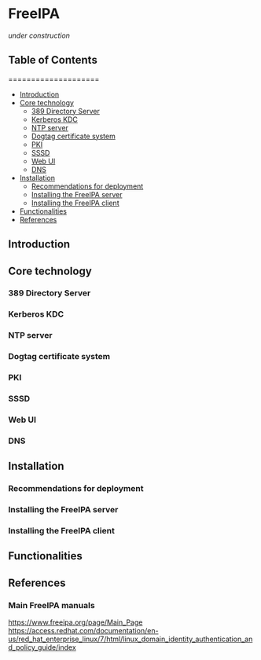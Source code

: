 # FreeIPA

*under construction*

## Table of Contents
====================

* [Introduction](#introduction)
* [Core technology](#core-technology)
  * [389 Directory Server](#389-directory-server)
  * [Kerberos KDC](#kerberos-kdc)
  * [NTP server](#ntp-server)
  * [Dogtag certificate system](#dogtag-certificate-system)
  * [PKI](#pki)
  * [SSSD](#sssd)
  * [Web UI](#web-ui)
  * [DNS](#dns)
* [Installation](#installation)
  * [Recommendations for deployment](#recommendations-for-deployment)
  * [Installing the FreeIPA server](#installing-the-freeIPA-server)
  * [Installing the FreeIPA client](#installing-the-freeIPA-client)
* [Functionalities](#functionalities)
* [References](#references)

## Introduction

## Core technology

### 389 Directory Server
### Kerberos KDC
### NTP server
### Dogtag certificate system
### PKI
### SSSD
### Web UI
### DNS

## Installation

### Recommendations for deployment
### Installing the FreeIPA server
### Installing the FreeIPA client

## Functionalities

## References

### Main FreeIPA manuals

https://www.freeipa.org/page/Main_Page <br>
https://access.redhat.com/documentation/en-us/red_hat_enterprise_linux/7/html/linux_domain_identity_authentication_and_policy_guide/index <br>


